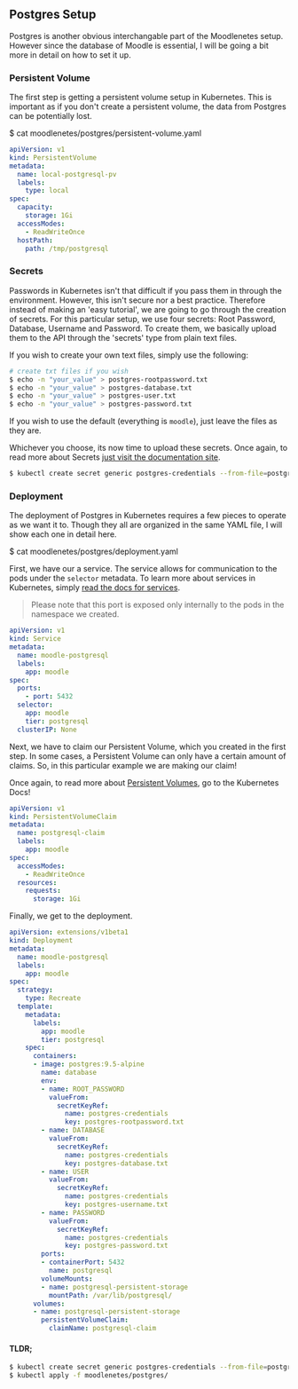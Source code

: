 Postgres Setup
--------------

Postgres is another obvious interchangable part of the Moodlenetes setup.  However since the database of Moodle is essential, I will be going a bit more in detail on how to set it up.

### Persistent Volume

The first step is getting a persistent volume setup in Kubernetes.  This is important as if you don't create a persistent volume, the data from Postgres can be potentially lost.

$ cat moodlenetes/postgres/persistent-volume.yaml

```yaml
apiVersion: v1
kind: PersistentVolume
metadata:
  name: local-postgresql-pv
  labels:
    type: local
spec:
  capacity:
    storage: 1Gi
  accessModes:
    - ReadWriteOnce
  hostPath:
    path: /tmp/postgresql
```

### Secrets

Passwords in Kubernetes isn't that difficult if you pass them in through the environment.  However, this isn't secure nor a best practice.  Therefore instead of making an 'easy tutorial', we are going to go through the creation of secrets.  For this particular setup, we use four secrets: Root Password, Database, Username and Password.  To create them, we basically upload them to the API through the 'secrets' type from plain text files.

If you wish to create your own text files, simply use the following:

```sh
# create txt files if you wish
$ echo -n "your_value" > postgres-rootpassword.txt
$ echo -n "your_value" > postgres-database.txt
$ echo -n "your_value" > postgres-user.txt
$ echo -n "your_value" > postgres-password.txt
```

If you wish to use the default (everything is ``moodle``), just leave the files as they are.

Whichever you choose, its now time to upload these secrets.  Once again, to read more about Secrets [just visit the documentation site](https://kubernetes.io/docs/user-guide/secrets/).

```sh
$ kubectl create secret generic postgres-credentials --from-file=postgres-rootpassword.txt --from-file=postgres-database.txt --from-file=postgres-user.txt --from-file=postgres-password.txt
```

### Deployment

The deployment of Postgres in Kubernetes requires a few pieces to operate as we want it to.  Though they all are organized in the same YAML file, I will show each one in detail here.

$ cat moodlenetes/postgres/deployment.yaml

First, we have our a service.  The service allows for communication to the pods under the ``selector`` metadata.  To learn more about services in Kubernetes, simply [read the docs for services](https://kubernetes.io/docs/user-guide/services/).

> Please note that this port is exposed only internally to the pods in the namespace we created.

```yaml
apiVersion: v1
kind: Service
metadata:
  name: moodle-postgresql
  labels:
    app: moodle
spec:
  ports:
    - port: 5432
  selector:
    app: moodle
    tier: postgresql
  clusterIP: None
```

Next, we have to claim our Persistent Volume, which you created in the first step.  In some cases, a Persistent Volume can only have a certain amount of claims.  So, in this particular example we are making our claim!

Once again, to read more about [Persistent Volumes](https://kubernetes.io/docs/user-guide/persistent-volumes/), go to the Kubernetes Docs!

```yaml
apiVersion: v1
kind: PersistentVolumeClaim
metadata:
  name: postgresql-claim
  labels:
    app: moodle
spec:
  accessModes:
    - ReadWriteOnce
  resources:
    requests:
      storage: 1Gi
```

Finally, we get to the deployment.

```yaml
apiVersion: extensions/v1beta1
kind: Deployment
metadata:
  name: moodle-postgresql
  labels:
    app: moodle
spec:
  strategy:
    type: Recreate
  template:
    metadata:
      labels:
        app: moodle
        tier: postgresql
    spec:
      containers:
      - image: postgres:9.5-alpine
        name: database
        env:
        - name: ROOT_PASSWORD
          valueFrom:
            secretKeyRef:
              name: postgres-credentials
              key: postgres-rootpassword.txt
        - name: DATABASE
          valueFrom:
            secretKeyRef:
              name: postgres-credentials
              key: postgres-database.txt
        - name: USER
          valueFrom:
            secretKeyRef:
              name: postgres-credentials
              key: postgres-username.txt
        - name: PASSWORD
          valueFrom:
            secretKeyRef:
              name: postgres-credentials
              key: postgres-password.txt
        ports:
        - containerPort: 5432
          name: postgresql
        volumeMounts:
        - name: postgresql-persistent-storage
          mountPath: /var/lib/postgresql/
      volumes:
      - name: postgresql-persistent-storage
        persistentVolumeClaim:
          claimName: postgresql-claim
```

#### TLDR;

```sh
$ kubectl create secret generic postgres-credentials --from-file=postgres-rootpassword.txt --from-file=postgres-database.txt --from-file=postgres-user.txt --from-file=postgres-password.txt
$ kubectl apply -f moodlenetes/postgres/

```
